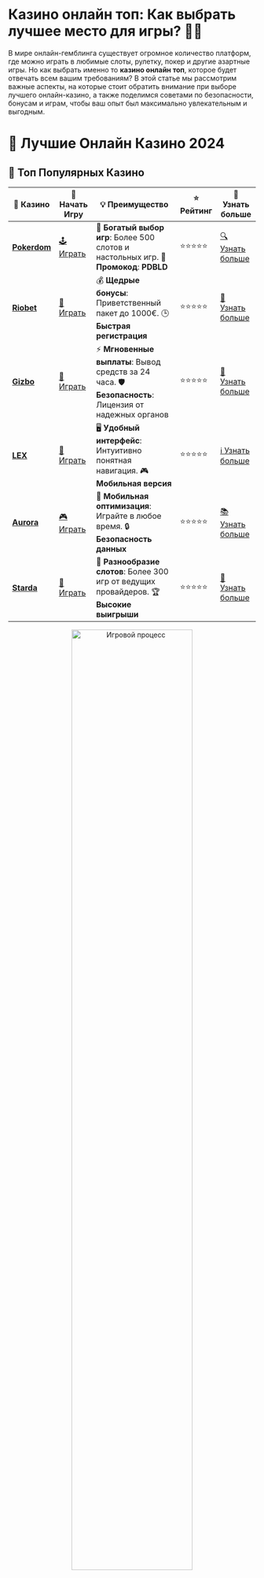 # **Казино онлайн топ: Как выбрать лучшее место для игры? 🎰💥**

В мире онлайн-гемблинга существует огромное количество платформ, где можно играть в любимые слоты, рулетку, покер и другие азартные игры. Но как выбрать именно то **казино онлайн топ**, которое будет отвечать всем вашим требованиям? В этой статье мы рассмотрим важные аспекты, на которые стоит обратить внимание при выборе лучшего онлайн-казино, а также поделимся советами по безопасности, бонусам и играм, чтобы ваш опыт был максимально увлекательным и выгодным. 

# 🎰 Лучшие Онлайн Казино 2024

## 🌟 Топ Популярных Казино

| 🎲 **Казино** | 🔗 **Начать Игру** | 💡 **Преимущество** | ⭐ **Рейтинг** | 🔗 **Узнать больше** |
|--------------|---------------------|---------------------|----------------|----------------------|
| [**Pokerdom**](https://brandplay.link/4k77v2yx) | [🕹️ Играть](https://brandplay.link/4k77v2yx) | 🎉 **Богатый выбор игр**: Более 500 слотов и настольных игр. 🎁 **Промокод**: **PDBLD** | ⭐⭐⭐⭐⭐ | [🔍 Узнать больше](https://brandplay.link/4k77v2yx) |
| [**Riobet**](https://brandplay.link/7xBLTPyj) | [🎰 Играть](https://brandplay.link/7xBLTPyj) | 💰 **Щедрые бонусы**: Приветственный пакет до 1000€. 🕒 **Быстрая регистрация** | ⭐⭐⭐⭐⭐ | [📖 Узнать больше](https://brandplay.link/7xBLTPyj) |
| [**Gizbo**](https://brandplay.link/bprXw4YV) | [🎲 Играть](https://brandplay.link/bprXw4YV) | ⚡ **Мгновенные выплаты**: Вывод средств за 24 часа. 🛡️ **Безопасность**: Лицензия от надежных органов | ⭐⭐⭐⭐⭐ | [📝 Узнать больше](https://brandplay.link/bprXw4YV) |
| [**LEX**](https://brandplay.link/zW4hdDFV) | [🤑 Играть](https://brandplay.link/zW4hdDFV) | 🖥️ **Удобный интерфейс**: Интуитивно понятная навигация. 🎮 **Мобильная версия** | ⭐⭐⭐⭐⭐ | [ℹ️ Узнать больше](https://brandplay.link/zW4hdDFV) |
| [**Aurora**](https://10trafic-stat2.com/click/668546556bcc6313411604bd/6766/13032/subaccount) | [🎮 Играть](https://10trafic-stat2.com/click/668546556bcc6313411604bd/6766/13032/subaccount) | 📱 **Мобильная оптимизация**: Играйте в любое время. 🔒 **Безопасность данных** | ⭐⭐⭐⭐⭐ | [📚 Узнать больше](https://10trafic-stat2.com/click/668546556bcc6313411604bd/6766/13032/subaccount) |
| [**Starda**](https://brandplay.link/fB7xwRFL) | [🎯 Играть](https://brandplay.link/fB7xwRFL) | 🎰 **Разнообразие слотов**: Более 300 игр от ведущих провайдеров. 🏆 **Высокие выигрыши** | ⭐⭐⭐⭐⭐ | [🔎 Узнать больше](https://brandplay.link/fB7xwRFL) |

<div align="center">
    <img src="https://i.pinimg.com/originals/87/9e/b9/879eb9354dd0699582408b68f2e253b2.gif" alt="Игровой процесс" width="70%">
</div>

## 💎 Лучшие Бонусы и Акции

| 🎲 **Казино** | 🔗 **Начать Игру** | 💡 **Преимущество** | ⭐ **Рейтинг** | 🔗 **Узнать больше** |
|--------------|---------------------|---------------------|----------------|----------------------|
| [**Kometa**](https://brandplay.link/8ZymQJV8) | [🎰 Играть](https://brandplay.link/8ZymQJV8) | 🎁 **Эксклюзивные бонусы**: Регулярные акции и промо. 🔄 **Программы лояльности** | ⭐⭐⭐⭐☆ | [🔍 Узнать больше](https://brandplay.link/8ZymQJV8) |
| [**R7**](https://brandplay.link/bMd3Yjsw) | [🕹️ Играть](https://brandplay.link/bMd3Yjsw) | 🕒 **Круглосуточная поддержка**: Всегда на связи. 💸 **Высокие лимиты** | ⭐⭐⭐⭐☆ | [📖 Узнать больше](https://brandplay.link/bMd3Yjsw) |
| [**7K**](https://brandplay.link/BvQyFShp) | [🎲 Играть](https://brandplay.link/BvQyFShp) | 🌟 **Эксклюзивные бонусы**: Только для VIP игроков. 🎉 **Сезонные акции** | ⭐⭐⭐⭐☆ | [📝 Узнать больше](https://brandplay.link/BvQyFShp) |
| [**Kent**](https://brandplay.link/Fv2WP3js) | [🤑 Играть](https://brandplay.link/Fv2WP3js) | 📈 **Высокий RTP**: Более 98%. 💼 **Профессиональная поддержка** | ⭐⭐⭐⭐☆ | [ℹ️ Узнать больше](https://brandplay.link/Fv2WP3js) |
| [**1Xslots**](https://brandplay.link/hSB1khtr) | [🎮 Играть](https://brandplay.link/hSB1khtr) | 🎉 **Множество акций**: Еженедельные бонусы и турниры. 🛡️ **Безопасность** | ⭐⭐⭐⭐☆ | [📚 Узнать больше](https://brandplay.link/hSB1khtr) |
| [**Gama**](https://brandplay.link/j6NMKsDz) | [🎯 Играть](https://brandplay.link/j6NMKsDz) | 🔍 **Интуитивный интерфейс**: Легкость использования. 🏅 **Престижные турниры** | ⭐⭐⭐⭐☆ | [🔎 Узнать больше](https://brandplay.link/j6NMKsDz) |

<div align="center">
    <img src="https://i.pinimg.com/originals/87/9e/b9/879eb9354dd0699582408b68f2e253b2.gif" alt="Игровой процесс" width="70%">
</div>

## 🚀 Быстрые Выигрыши и Поддержка

| 🎲 **Казино** | 🔗 **Начать Игру** | 💡 **Преимущество** | ⭐ **Рейтинг** | 🔗 **Узнать больше** |
|--------------|---------------------|---------------------|----------------|----------------------|
| [**Onion**](https://brandplay.link/zBGRVpQ9) | [🎰 Играть](https://brandplay.link/zBGRVpQ9) | 🤑 **Низкие ставки**: Идеально для начинающих. 🔄 **Быстрые выводы** | ⭐⭐⭐⭐☆ | [🔍 Узнать больше](https://brandplay.link/zBGRVpQ9) |
| [**Чемпион**](https://temon-gter.cfd/go/lRq?p80412p304504pcc44t17455) | [🕹️ Играть](https://temon-gter.cfd/go/lRq?p80412p304504pcc44t17455) | 🏅 **Лояльная программа**: Награды за активность. 🎁 **Ежемесячные бонусы** | ⭐⭐⭐⭐☆ | [📖 Узнать больше](https://temon-gter.cfd/go/lRq?p80412p304504pcc44t17455) |
| [**Vavada**](https://vavadapartner.pro/?promo=ea5c9275-6854-4505-94fc-95ab18221945-linkb2) | [🎲 Играть](https://vavadapartner.pro/?promo=ea5c9275-6854-4505-94fc-95ab18221945-linkb2) | 🚀 **Быстрая регистрация**: Начните играть мгновенно. 🔐 **Безопасные транзакции** | ⭐⭐⭐⭐☆ | [📝 Узнать больше](https://vavadapartner.pro/?promo=ea5c9275-6854-4505-94fc-95ab18221945-linkb2) |
| [**Friends**](https://gofriends.kim/linkb2) | [🤑 Играть](https://gofriends.kim/linkb2) | 🤝 **Социальные игры**: Играйте с друзьями. 🌐 **Мультиплатформенность** | ⭐⭐⭐⭐☆ | [ℹ️ Узнать больше](https://gofriends.kim/linkb2) |
| [**1WIN**](https://brandplay.link/smXVpBbG) | [🎮 Играть](https://brandplay.link/smXVpBbG) | 🏆 **Спортивные ставки**: Широкий выбор видов спорта. 💵 **Высокие коэффициенты** | ⭐⭐⭐⭐☆ | [📚 Узнать больше](https://brandplay.link/smXVpBbG) |
| [**Drip**](https://drp-ircp01.com/c07e6a3db) | [🎯 Играть](https://drp-ircp01.com/c07e6a3db) | 🌐 **Инновационные игры**: Новейшие игровые технологии. 🛡️ **Высокая безопасность** | ⭐⭐⭐⭐☆ | [🔎 Узнать больше](https://drp-ircp01.com/c07e6a3db) |
| [**JoyCasino**](https://rpc30.call2me.pro/?/ru/registration?apkpop=0&partner=p24970p3291217pc98f) | [🎰 Играть](https://rpc30.call2me.pro/?/ru/registration?apkpop=0&partner=p24970p3291217pc98f) | 🎁 **Приятные бонусы**: Ежедневные акции и подарки. 🕹️ **Разнообразие игр** | ⭐⭐⭐⭐☆ | [🔍 Узнать больше](https://rpc30.call2me.pro/?/ru/registration?apkpop=0&partner=p24970p3291217pc98f) |

<div align="center">
    <img src="https://i.pinimg.com/originals/87/9e/b9/879eb9354dd0699582408b68f2e253b2.gif" alt="Игровой процесс" width="70%">
</div>
---

✨ **Выбирайте лучшее казино для себя и наслаждайтесь игрой! Удачи!** ✨
![Казино онлайн топ](https://i.pinimg.com/originals/a9/29/6e/a9296ea1cf6a7c20a985e593451f0323.png)

## Почему стоит выбирать **казино онлайн топ**? 🌟

**Казино онлайн топ** — это платформа, которая предоставляет игрокам не только высококачественные игры, но и множество преимуществ. На таких сайтах игра будет безопасной, а процесс пополнения счета и вывода средств — быстрым и удобным. Рассмотрим, что именно отличает топовые казино от менее известных и как выбрать лучшую платформу.

### 1. **Лицензия и безопасность** 🔒

Для того чтобы **казино онлайн топ** обеспечивало вам надежную защиту, оно должно быть лицензировано в одной из известных юрисдикций, таких как Кюрасао, Великобритания или Мальта. Лицензированные платформы предоставляют честные игры, а также защищают ваши личные данные с помощью современных технологий, таких как SSL-шифрование.

### 2. **Честность игр и RNG** 🎮

Топовые казино используют генераторы случайных чисел (RNG), которые обеспечивают полную случайность в результатах игры. Эти генераторы регулярно проверяются независимыми аудиторами, чтобы убедиться, что их результаты соответствуют стандартам справедливости и случайности. Это дает уверенность в честности всех игровых процессов, от слотов до настольных игр.

### 3. **Ассортимент игр и поставщики** 🎰

Лучшие **казино онлайн топ** всегда предлагают широкий выбор игр, начиная от классических слотов и заканчивая современными видеослотами с бонусными раундами, фриспинами и прогрессивными джекпотами. Также важным фактором является сотрудничество с известными провайдерами, такими как NetEnt, Microgaming, Pragmatic Play и другими. Такие игры обладают высоким качеством графики, анимации и увлекательными функциями.

### 4. **Платежные методы** 💳

**Казино онлайн топ** предлагают игрокам широкий выбор способов для ввода и вывода средств. Это может быть через банковские карты, электронные кошельки (Skrill, Neteller), криптовалюты (Bitcoin, Ethereum) и даже мобильные платежи. Чем больше вариантов, тем удобнее будет пополнять счет и выводить выигранные деньги.

### 5. **Бонусы и акции** 🎁

Топовые казино всегда радуют игроков различными бонусами и акциями. Это может быть бонус на первый депозит, фриспины, бездепозитные бонусы и программы лояльности. Однако важно не только выбрать платформу с заманчивыми предложениями, но и внимательно читать условия получения и отыгрыша бонусов, чтобы избежать неприятных сюрпризов.

## Как выбрать **казино онлайн топ**? 🏆

Теперь, когда вы понимаете, что делает **казино онлайн топ** особенным, давайте рассмотрим несколько шагов, которые помогут вам выбрать лучшую платформу для игры.

### 1. **Проверьте лицензии и безопасность** 🛡️

Независимо от того, на какой платформе вы хотите играть, всегда убедитесь, что у нее есть лицензия от авторитетного регулятора. Лицензированные казино защищают ваши данные и обеспечивают честную игру.

### 2. **Изучите отзывы и рейтинги** 📝

Прочитайте отзывы игроков о выбранной платформе. Реальные впечатления помогут вам понять, насколько сайт удобен, надежен и безопасен. Смотрите как на положительные, так и на отрицательные отзывы, чтобы составить полное впечатление.

### 3. **Проверьте выбор игр** 🎲

Обратите внимание на ассортимент игр, предлагаемых казино. Чем больше разнообразных слотов и настольных игр, тем интереснее будет ваш игровой опыт. Обязательно ищите игры от известных разработчиков.

### 4. **Оцените бонусы и акции** 🎉

Не забывайте про бонусы! Лучшие казино всегда предлагают привлекательные предложения, но важно внимательно ознакомиться с условиями их отыгрыша. Иногда бонусы могут быть не такими выгодными, как кажется на первый взгляд.

### 5. **Обратите внимание на поддержку клиентов** 📞

Надежное **казино онлайн топ** должно иметь качественную службу поддержки, готовую помочь вам в любой момент. Лучше всего, если поддержка работает круглосуточно и доступна через несколько каналов: чат, email, телефон.

## Популярные игры, которые стоит попробовать в **казино онлайн топ** 🎰

В **казино онлайн топ** вы найдете самые популярные и увлекательные игры:

### 1. **Слоты с прогрессивными джекпотами** 💰

Если вы хотите получить шанс на большой выигрыш, прогрессивные слоты — это отличный выбор. Игры как Mega Moolah, Divine Fortune и другие предлагают джекпоты, которые могут достичь миллионов долларов.

### 2. **Видеослоты с бонусами и фриспинами** 🎡

Видеослоты, такие как Starburst, Gonzo’s Quest и Book of Dead, отличаются не только интересной тематикой, но и возможностями для получения бонусов, фриспинов и множителей.

### 3. **Настольные игры: рулетка и покер** 🃏

Если вы предпочитаете игры с живыми дилерами или настольные игры, такие как рулетка, покер и блэкджек, то топовые казино предлагают широкий выбор таких игр с реальными крупье.

### 4. **Игры с живыми дилерами** 🎥

Для тех, кто ищет более реалистичный опыт, отличным выбором станут игры с живыми дилерами. Вы сможете играть в рулетку, баккару или покер с настоящими людьми в реальном времени через видео-трансляцию.

## Преимущества **казино онлайн топ** ✨

- **Надежность и безопасность**: Лицензированные и защищенные платформы.
- **Большой выбор игр**: От классических слотов до сложных настольных игр.
- **Привлекательные бонусы**: Бонусы и акции, которые делают игру более выгодной.
- **Удобные способы пополнения счета**: Множество платежных систем.
- **Круглосуточная поддержка**: Вопросы всегда решаются быстро и эффективно.

## Заключение: Как выбрать лучшее казино онлайн? 🎉

Выбор **казино онлайн топ** — это не просто вопрос удачи, но и вопрос надежности и безопасности. Обращайте внимание на лицензии, платежные методы, бонусы и отзывы других игроков. Не забывайте про важность выбора проверенной платформы с качественными играми и внимательной поддержкой. Только так ваш игровой опыт будет комфортным и безопасным.

Надеемся, что теперь вы сможете выбрать для себя лучшее **казино онлайн топ** и наслаждаться увлекательными играми с максимальной выгодой! 🍀💸🎰
